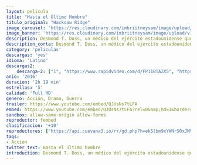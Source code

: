 ```yaml
---
layout: pelicula
title: "Hasta el Último Hombre"
titulo_original: "Hacksaw Ridge"
image_carousel: 'https://res.cloudinary.com/imbriitneysam/image/upload/v1542855593/hombre-poster-min.jpg'
image_banner: 'https://res.cloudinary.com/imbriitneysam/image/upload/v1542855609/hombre-banner-min.jpg'
description: Desmond T. Doss, un médico del ejército estadounidense que sirvió en la Batalla de Okinawa en la Segunda Guerra Mundial, se niega a matar gente, y se convierte en el primer soldado en la historia del país en recibir la Medalla de Honor sin haber disparado ni una vez.
description_corta: Desmond T. Doss, un médico del ejército estadounidense que sirvió en la Batalla de Okinawa en la Segunda Guerra Mundial, se niega a matar gente, y se convierte en el primer soldado en la historia del país en recibir la Medalla de Honor sin haber disparado ni una vez.
category: 'peliculas'
descargas: 'yes'
idioma: 'Latino'
descargas2:
    descarga-2: ["1", "https://www.rapidvideo.com/d/FP11BTAZX5", "https://www.google.com/s2/favicons?domain=www.rapidvideo.com","RapidVideo","https://res.cloudinary.com/imbriitneysam/image/upload/v1541473684/mexico.png", "Latino", "Full HD"]
anio: '2016'
duracion: '2h 19 min'
estrellas: '5'
calidad: 'Full HD'
genero: Acción, Drama, Guerra
trailer: https://www.youtube.com/embed/QJUsNs7tLFA
embed: https://www.youtube.com/embed/QJUsNs7tLFA?rel=0&amp;hd=1&border=0&wmode=opaque&enablejsapi=1&modestbranding=1&controls=1&showinfo=1
sandbox: allow-same-origin allow-forms
reproductor: fembed
clasificacion: '+10'
reproductores: ["https://api.cuevana3.io/rr/gd.php?h=ek5lbm9xYWNrS0xJMVp5b21KREk0dFBLbjVkaHhkRGdrOG1jbnBpUnhhS1YyV3grZHNPYXRNL0VvM2FBcjQ3YnU3V1NnS1hGbGVUY3UyT2doclhOcXJxU3FadVkyUT09"]
tags:
- Accion
twitter_text: Hasta el último hombre
introduction: Desmond T. Doss, un médico del ejército estadounidense que sirvió en la Batalla de Okinawa en la Segunda Guerra Mundial, se niega a matar gente, y se convierte en el primer soldado en la historia del país en recibir la Medalla de Honor sin haber disparado ni una vez.
---
```












